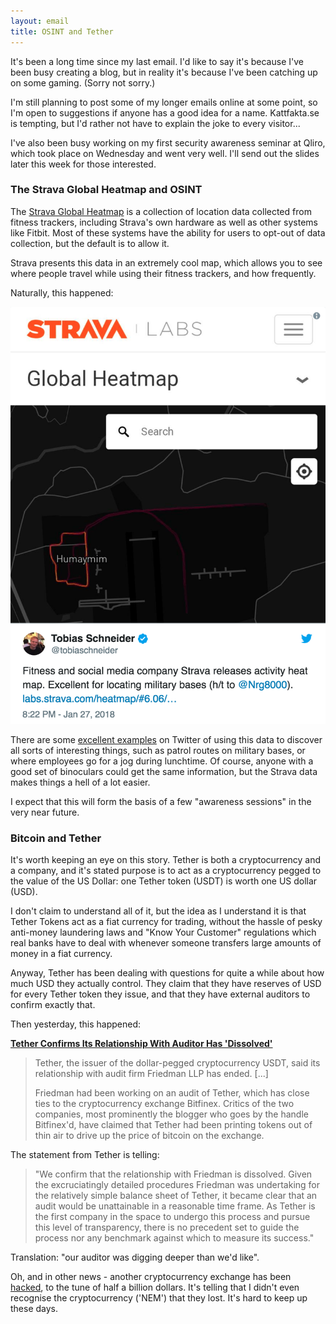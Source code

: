 ```yaml
---
layout: email
title: OSINT and Tether
---
```


It's been a long time since my last email. I'd like to say it's because I've been busy creating a blog, but in reality it's because I've been catching up on some gaming. (Sorry not sorry.)

I'm still planning to post some of my longer emails online at some point, so I'm open to suggestions if anyone has a good idea for a name. Kattfakta.se is tempting, but I'd rather not have to explain the joke to every visitor...

I've also been busy working on my first security awareness seminar at Qliro, which took place on Wednesday and went very well. I'll send out the slides later this week for those interested.


### The Strava Global Heatmap and OSINT

The [Strava Global Heatmap](https://labs.strava.com/heatmap/#7.00/-120.90000/38.36000/hot/all) is a collection of location data collected from fitness trackers, including Strava's own hardware as well as other systems like Fitbit.  Most of these systems have the ability for users to opt-out of data collection, but the default is to allow it.

Strava presents this data in an extremely cool map, which allows you to see where people travel while using their fitness trackers, and how frequently.

Naturally, this happened:

<a href="https://twitter.com/tobiaschneider/status/957317886112124928"><img src="/images/schneider-strava-heatmap.png" alt="Tweet by Tobias Schneider" class="tweet"/></a>

There are some [excellent examples](https://twitter.com/stilgherrian/status/957466138316701697) on Twitter of using this data to discover all sorts of interesting things, such as patrol routes on military bases, or where employees go for a jog during lunchtime. Of course, anyone with a good set of binoculars could get the same information, but the Strava data makes things a hell of a lot easier.

I expect that this will form the basis of a few "awareness sessions" in the very near future.


### Bitcoin and Tether 

It's worth keeping an eye on this story. Tether is both a cryptocurrency and a company, and it's stated purpose is to act as a cryptocurrency pegged to the value of the US Dollar: one Tether token (USDT) is worth one US dollar (USD).

I don't claim to understand all of it, but the idea as I understand it is that Tether Tokens act as a fiat currency for trading, without the hassle of pesky anti-money laundering laws and "Know Your Customer" regulations which real banks have to deal with whenever someone transfers large amounts of money in a fiat currency.

Anyway, Tether has been dealing with questions for quite a while about how much USD they actually control. They claim that they have reserves of USD for every Tether token they issue, and that they have external auditors to confirm exactly that. 

Then yesterday, this happened:

[**Tether Confirms Its Relationship With Auditor Has 'Dissolved'**](https://www.coindesk.com/tether-confirms-relationship-auditor-dissolved/)

>Tether, the issuer of the dollar-pegged cryptocurrency USDT, said its relationship with audit firm Friedman LLP has ended. [...]
>
>Friedman had been working on an audit of Tether, which has close ties to the cryptocurrency exchange Bitfinex. Critics of the two companies, most prominently the blogger who goes by the handle Bitfinex'd, have claimed that Tether had been printing tokens out of thin air to drive up the price of bitcoin on the exchange.

The statement from Tether is telling:

>"We confirm that the relationship with Friedman is dissolved.  Given the excruciatingly detailed procedures Friedman was undertaking for the relatively simple balance sheet of Tether, it became clear that an audit would be unattainable in a reasonable time frame. As Tether is the first company in the space to undergo this process and pursue this level of transparency, there is no precedent set to guide the process nor any benchmark against which to measure its success."

Translation: "our auditor was digging deeper than we'd like".

Oh, and in other news - another cryptocurrency exchange has been [hacked](https://www.theregister.co.uk/2018/01/26/coincheck_hacked/), to the tune of half a billion dollars. It's telling that I didn't even recognise the cryptocurrency ('NEM') that they lost. It's hard to keep up these days.